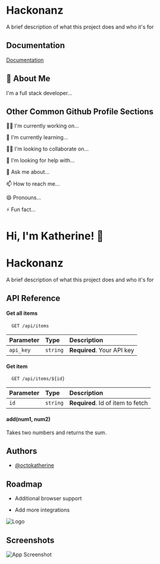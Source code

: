 
# Hackonanz

A brief description of what this project does and who it's for




## Documentation

[Documentation](https://linktodocumentation)


## 🚀 About Me
I'm a full stack developer...


## Other Common Github Profile Sections
👩‍💻 I'm currently working on...

🧠 I'm currently learning...

👯‍♀️ I'm looking to collaborate on...

🤔 I'm looking for help with...

💬 Ask me about...

📫 How to reach me...

😄 Pronouns...

⚡️ Fun fact...


# Hi, I'm Katherine! 👋


# Hackonanz

A brief description of what this project does and who it's for




## API Reference

#### Get all items

```http
  GET /api/items
```

| Parameter | Type     | Description                |
| :-------- | :------- | :------------------------- |
| `api_key` | `string` | **Required**. Your API key |

#### Get item

```http
  GET /api/items/${id}
```

| Parameter | Type     | Description                       |
| :-------- | :------- | :-------------------------------- |
| `id`      | `string` | **Required**. Id of item to fetch |

#### add(num1, num2)

Takes two numbers and returns the sum.


## Authors

- [@octokatherine](https://www.github.com/octokatherine)


## Roadmap

- Additional browser support

- Add more integrations


![Logo](https://dev-to-uploads.s3.amazonaws.com/uploads/articles/th5xamgrr6se0x5ro4g6.png)


## Screenshots

![App Screenshot](https://drive.google.com/file/d/1CxilWMSxQK3DHx9LLSqoNQDluwc9QzkX/view?usp=sharing)

